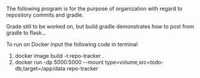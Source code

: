 The following program is for the purpose of organization with regard to repository commits and gradle.

Grade still to be worked on, but build.gradle demonstrates how to post from gradle to flask...

To run on Docker input the following code in terminal

1. docker image build -t repo-tracker .
2. docker run -dp 5000:5000 --mount type=volume,src=todo-db,target=/app/data repo-tracker
